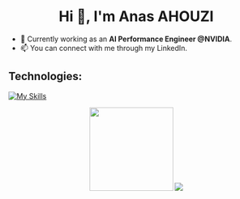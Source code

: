 <h1 align="center">Hi 👋, I'm Anas AHOUZI</h1>

- 👨‍ Currently working as an **AI Performance Engineer @NVIDIA**.
- 📫 You can connect with me through my LinkedIn.

<h2>Technologies:</h2>

[![My Skills](https://skillicons.dev/icons?i=python,cpp,java,tensorflow,pytorch,r,matlab,docker,kubernetes,gcp,html,css,js,jquery,flask,fastapi,graphql,heroku,sqlite,mysql,postgresql,mongodb,linux,bash,selenium,git,github,gitlab,latex,vscode)](https://skillicons.dev)


<p align="center">
   <img src="https://github-readme-stats-ilab.vercel.app/api?username=aahouzi&border_color=2e4058" height="165"/>
   <img src="https://github-readme-stats-ilab.vercel.app/api/top-langs/?username=aahouzi&hide_progress=false&layout=compact&border_color=2e4058" />       
</p>

